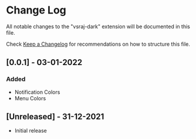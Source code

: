 # Change Log

All notable changes to the "vsraj-dark" extension will be documented in this file.

Check [Keep a Changelog](http://keepachangelog.com/) for recommendations on how to structure this file.

## [0.0.1] - 03-01-2022

### Added

- Notification Colors
- Menu Colors

## [Unreleased] - 31-12-2021

- Initial release
